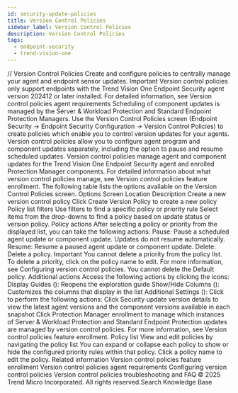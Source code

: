 ```yaml
---
id: security-update-policies
title: Version Control Policies
sidebar_label: Version Control Policies
description: Version Control Policies
tags:
  - endpoint-security
  - trend-vision-one
---
```


/*<![CDATA[*/ $('#title').html($('meta[name=map-description]').attr('content')); /*]]>*/ Version Control Policies Create and configure policies to centrally manage your agent and endpoint sensor updates. Important Version control policies only support endpoints with the Trend Vision One Endpoint Security agent version 202412 or later installed. For detailed information, see Version control policies agent requirements Scheduling of component updates is managed by the Server & Workload Protection and Standard Endpoint Protection Managers. Use the Version Control Policies screen (Endpoint Security → Endpoint Security Configuration → Version Control Policies) to create policies which enable you to control version updates for your agents. Version control policies allow you to configure agent program and component updates separately, including the option to pause and resume scheduled updates. Version control policies manage agent and component updates for the Trend Vision One Endpoint Security agent and enrolled Protection Manager components. For detailed information about what version control policies manage, see Version control policies feature enrollment. The following table lists the options available on the Version Control Policies screen. Options Screen Location Description Create a new version control policy Click Create Version Policy to create a new policy Policy list filters Use filters to find a specific policy or priority rule Select items from the drop-downs to find a policy based on update status or version policy. Policy actions After selecting a policy or priority from the displayed list, you can take the following actions: Pause: Pause a scheduled agent update or component update. Updates do not resume automatically. Resume: Resume a paused agent update or component update. Delete: Delete a policy. Important You cannot delete a priority from the policy list. To delete a priority, click on the policy name to edit. For more information, see Configuring version control policies. You cannot delete the Default policy. Additional actions Access the following actions by clicking the icons: Display Guides (): Reopens the exploration guide Show/Hide Columns (): Customizes the columns that display in the list Additional Settings (): Click to perform the following actions: Click Security update version details to view the latest agent versions and the component versions available in each snapshot Click Protection Manager enrollment to manage which instances of Server & Workload Protection and Standard Endpoint Protection updates are managed by version control policies. For more information, see Version control policies feature enrollment. Policy list View and edit policies by navigating the policy list You can expand or collapse each policy to show or hide the configured priority rules within that policy. Click a policy name to edit the policy. Related information Version control policies feature enrollment Version control policies agent requirements Configuring version control policies Version control policies troubleshooting and FAQ © 2025 Trend Micro Incorporated. All rights reserved.Search Knowledge Base